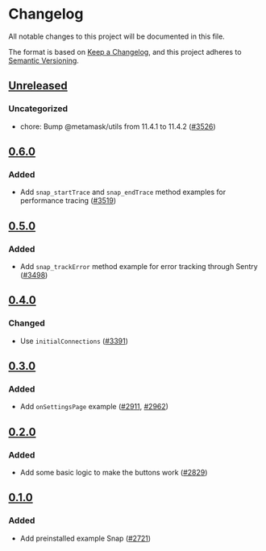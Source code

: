 # Changelog

All notable changes to this project will be documented in this file.

The format is based on [Keep a Changelog](https://keepachangelog.com/en/1.0.0/),
and this project adheres to [Semantic Versioning](https://semver.org/spec/v2.0.0.html).

## [Unreleased]

### Uncategorized

- chore: Bump @metamask/utils from 11.4.1 to 11.4.2 ([#3526](https://github.com/MetaMask/snaps/pull/3526))

## [0.6.0]

### Added

- Add `snap_startTrace` and `snap_endTrace` method examples for performance tracing ([#3519](https://github.com/MetaMask/snaps/pull/3519))

## [0.5.0]

### Added

- Add `snap_trackError` method example for error tracking through Sentry ([#3498](https://github.com/MetaMask/snaps/pull/3498))

## [0.4.0]

### Changed

- Use `initialConnections` ([#3391](https://github.com/MetaMask/snaps/pull/3391))

## [0.3.0]

### Added

- Add `onSettingsPage` example ([#2911](https://github.com/MetaMask/snaps/pull/2911), [#2962](https://github.com/MetaMask/snaps/pull/2962))

## [0.2.0]

### Added

- Add some basic logic to make the buttons work ([#2829](https://github.com/MetaMask/snaps/pull/2829))

## [0.1.0]

### Added

- Add preinstalled example Snap ([#2721](https://github.com/MetaMask/snaps/pull/2721))

[Unreleased]: https://github.com/MetaMask/snaps/compare/@metamask/preinstalled-example-snap@0.6.0...HEAD
[0.6.0]: https://github.com/MetaMask/snaps/compare/@metamask/preinstalled-example-snap@0.5.0...@metamask/preinstalled-example-snap@0.6.0
[0.5.0]: https://github.com/MetaMask/snaps/compare/@metamask/preinstalled-example-snap@0.4.0...@metamask/preinstalled-example-snap@0.5.0
[0.4.0]: https://github.com/MetaMask/snaps/compare/@metamask/preinstalled-example-snap@0.3.0...@metamask/preinstalled-example-snap@0.4.0
[0.3.0]: https://github.com/MetaMask/snaps/compare/@metamask/preinstalled-example-snap@0.2.0...@metamask/preinstalled-example-snap@0.3.0
[0.2.0]: https://github.com/MetaMask/snaps/compare/@metamask/preinstalled-example-snap@0.1.0...@metamask/preinstalled-example-snap@0.2.0
[0.1.0]: https://github.com/MetaMask/snaps/releases/tag/@metamask/preinstalled-example-snap@0.1.0
